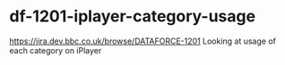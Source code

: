 # df-1201-iplayer-category-usage
 https://jira.dev.bbc.co.uk/browse/DATAFORCE-1201 Looking at usage of each category on iPlayer
